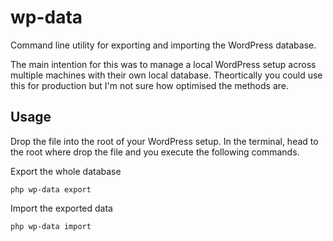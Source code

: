 wp-data
==============================================================================

Command line utility for exporting and importing the WordPress database.

The main intention for this was to manage a local WordPress setup across
multiple machines with their own local database. Theortically you could use
this for production but I'm not sure how optimised the methods are.


Usage
------------------------------------------------------------------------------

Drop the file into the root of your WordPress setup. In the terminal, head to
the root where drop the file and you execute the following commands.

Export the whole database

    php wp-data export
    
Import the exported data

    php wp-data import
